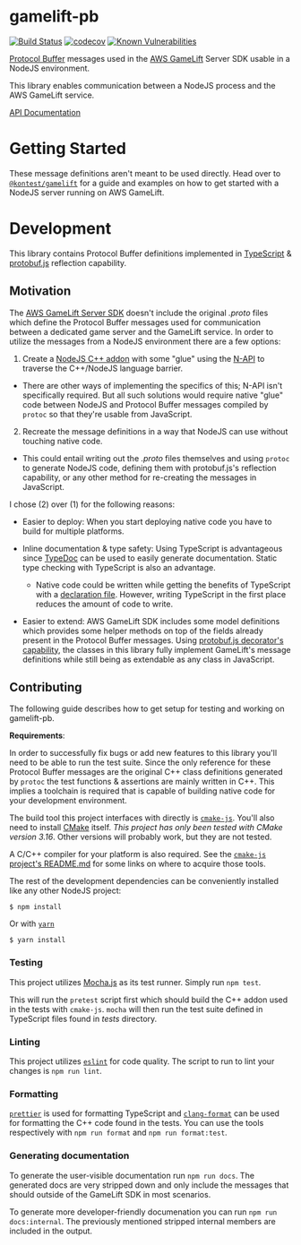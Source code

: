 gamelift-pb
===========

[![Build Status](https://travis-ci.org/therealsamf/gamelift-pb.svg?branch=master)](https://travis-ci.org/therealsamf/gamelift-pb)
[![codecov](https://codecov.io/gh/therealsamf/gamelift-pb/branch/master/graph/badge.svg)](https://codecov.io/gh/therealsamf/gamelift-pb)
[![Known Vulnerabilities](https://snyk.io/test/github/therealsamf/gamelift-pb/badge.svg)](https://snyk.io/test/github/therealsamf/gamelift-pb)


[Protocol Buffer] messages used in the [AWS GameLift] Server SDK usable in a NodeJS environment.

This library enables communication between a NodeJS process and the AWS GameLift service.

[API Documentation](https://docs.kontest.io/gamelift-pb/latest/index.html)

# Getting Started

These message definitions aren't meant to be used directly. Head over to [`@kontest/gamelift`](https://github.com/therealsamf/gamelift) for a guide and examples on how to get started with a NodeJS server running on AWS GameLift.

# Development

This library contains Protocol Buffer definitions implemented in [TypeScript] & [protobuf.js] reflection capability.

## Motivation

The [AWS GameLift Server SDK](https://docs.aws.amazon.com/gamelift/latest/developerguide/gamelift-supported.html) doesn't include the original *.proto* files which define the Protocol Buffer messages used for communication between a dedicated game server and the GameLift service. In order to utilize the messages from a NodeJS environment there are a few options:

 1. Create a [NodeJS C++ addon](https://nodejs.org/api/addons.html) with some "glue" using the [N-API](https://nodejs.org/api/addons.html#addons_n_api) to traverse the C++/NodeJS language barrier.
  * There are other ways of implementing the specifics of this; N-API isn't specifically required. But all such solutions would require native "glue" code between NodeJS and Protocol Buffer messages compiled by `protoc` so that they're usable from JavaScript.
 2. Recreate the message definitions in a way that NodeJS can use without touching native code.
  * This could entail writing out the *.proto* files themselves and using `protoc` to generate NodeJS code, defining them with protobuf.js's reflection capability, or any other method for re-creating the messages in JavaScript.

I chose (2) over (1) for the following reasons:

 * Easier to deploy: When you start deploying native code you have to build for multiple platforms.
 * Inline documentation & type safety: Using TypeScript is advantageous since [TypeDoc](https://typedoc.org/) can be used to easily generate documentation. Static type checking with TypeScript is also an advantage.

    * Native code could be written while getting the benefits of TypeScript with a [declaration file](https://www.typescriptlang.org/docs/handbook/declaration-files/introduction.html). However, writing TypeScript in the first place reduces the amount of code to write.
 * Easier to extend: AWS GameLift SDK includes some model definitions which provides some helper methods on top of the fields already present in the Protocol Buffer messages. Using [protobuf.js decorator's capability](https://github.com/protobufjs/protobuf.js#using-decorators), the classes in this library fully implement GameLift's message definitions while still being as extendable as any class in JavaScript.

## Contributing

The following guide describes how to get setup for testing and working on gamelift-pb.

**Requirements**:

In order to successfully fix bugs or add new features to this library you'll need to be able to run the test suite. Since the only reference for these Protocol Buffer messages are the original C++ class definitions generated by `protoc` the test functions & assertions are mainly written in C++. This implies a toolchain is required that is capable of building native code for your development environment.

The build tool this project interfaces with directly is [`cmake-js`](https://github.com/cmake-js/cmake-js). You'll also need to install [CMake](https://cmake.org/) itself. *This project has only been tested with CMake version 3.16*. Other versions will probably work, but they are not tested.

A C/C++ compiler for your platform is also required. See the [`cmake-js` project's README.md](https://github.com/cmake-js/cmake-js/blob/master/README.md) for some links on where to acquire those tools.

The rest of the development dependencies can be conveniently installed like any other NodeJS project:

```terminal
$ npm install
```

Or with [`yarn`](https://yarnpkg.com/)

```terminal
$ yarn install
```

### Testing

This project utilizes [Mocha.js](https://mochajs.org/) as its test runner. Simply run `npm test`.

This will run the `pretest` script first which should build the C++ addon used in the tests with `cmake-js`. `mocha` will then run the test suite defined in TypeScript files found in *tests* directory.

### Linting

This project utilizes [`eslint`](https://eslint.org/) for code quality. The script to run to lint your changes is `npm run lint`.

### Formatting

[`prettier`](https://prettier.io/) is used for formatting TypeScript and [`clang-format`](https://clang.llvm.org/docs/ClangFormat.html) can be used for formatting the C++ code found in the tests. You can use the tools respectively with `npm run format` and `npm run format:test`.

### Generating documentation

To generate the user-visible documentation run `npm run docs`. The generated docs are very stripped down and only include the messages that should outside of the GameLift SDK in most scenarios.

To generate more developer-friendly documenation you can run `npm run docs:internal`. The previously mentioned stripped internal members are included in the output.

[Node C++ addon]: https://nodejs.org/api/addons.html
[Protocol Buffer]: https://developers.google.com/protocol-buffers
[AWS GameLift]: https://aws.amazon.com/gamelift/
[TypeScript]: https://www.typescriptlang.org/
[protobuf.js]: https://github.com/protobufjs/protobuf.js
